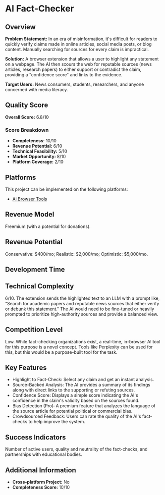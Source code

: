 # AI Fact-Checker

## Overview
**Problem Statement:** In an era of misinformation, it's difficult for readers to quickly verify claims made in online articles, social media posts, or blog content. Manually searching for sources for every claim is impractical.

**Solution:** A browser extension that allows a user to highlight any statement on a webpage. The AI then scours the web for reputable sources (news articles, research papers) to either support or contradict the claim, providing a "confidence score" and links to the evidence.

**Target Users:** News consumers, students, researchers, and anyone concerned with media literacy.

## Quality Score
**Overall Score:** 6.8/10

### Score Breakdown
- **Completeness:** 10/10
- **Revenue Potential:** 6/10
- **Technical Feasibility:** 5/10
- **Market Opportunity:** 8/10
- **Platform Coverage:** 2/10

## Platforms
This project can be implemented on the following platforms:
- [Ai Browser Tools](./platforms/ai-browser-tools/)

## Revenue Model
Freemium (with a potential for donations).

## Revenue Potential
Conservative: $400/mo; Realistic: $2,000/mo; Optimistic: $5,000/mo.

## Development Time


## Technical Complexity
6/10. The extension sends the highlighted text to an LLM with a prompt like, "Search for academic papers and reputable news sources that either verify or debunk this statement." The AI would need to be fine-tuned or heavily prompted to prioritize high-authority sources and provide a balanced view.

## Competition Level
Low. While fact-checking organizations exist, a real-time, in-browser AI tool for this purpose is a novel concept. Tools like Perplexity can be used for this, but this would be a purpose-built tool for the task.

## Key Features
- Highlight to Fact-Check: Select any claim and get an instant analysis.
- Source-Backed Analysis: The AI provides a summary of its findings along with direct links to the supporting or refuting sources.
- Confidence Score: Displays a simple score indicating the AI's confidence in the claim's validity based on the sources found.
- Bias Detection (Pro): A premium feature that analyzes the language of the source article for potential political or commercial bias.
- Crowdsourced Feedback: Users can rate the quality of the AI's fact-checks to help improve the system.

## Success Indicators
Number of active users, quality and neutrality of the fact-checks, and partnerships with educational bodies.

## Additional Information
- **Cross-platform Project:** No
- **Completeness Score:** 10/10
